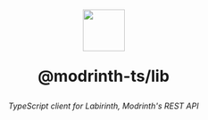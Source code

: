 <h1 align="center">
    <img src="https://github.com/modrinth-ts.png" width="75" height="auto">
    <p>@modrinth-ts/lib</p>
</h1>
<p align="center">
    <i>TypeScript client for Labirinth, Modrinth's REST API</i>
</p>